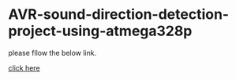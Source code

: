 # AVR-sound-direction-detection-project-using-atmega328p
<p> please fllow the below link. </p>
<a href="https://www.tinkercad.com/things/3Trqbr6WA6v-terrific-uusam-robo/editel?tenant=circuits?sharecode=0PxFLUnJ885kQxV7ByTsj5QCVWLNGU8H5qERUKQppOg">  click here </a>
